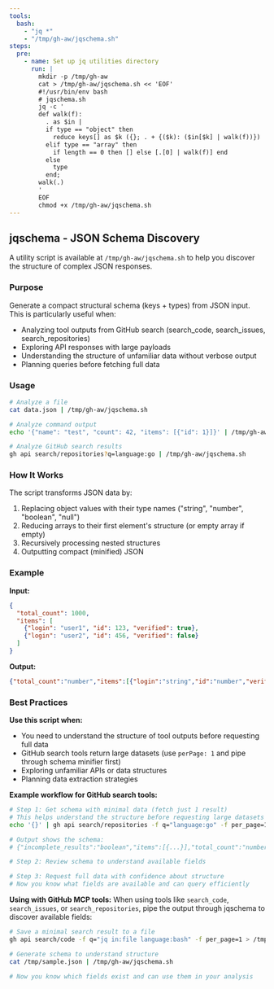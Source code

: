 ```yaml
---
tools:
  bash:
    - "jq *"
    - "/tmp/gh-aw/jqschema.sh"
steps:
  pre:
    - name: Set up jq utilities directory
      run: |
        mkdir -p /tmp/gh-aw
        cat > /tmp/gh-aw/jqschema.sh << 'EOF'
        #!/usr/bin/env bash
        # jqschema.sh
        jq -c '
        def walk(f):
          . as $in |
          if type == "object" then
            reduce keys[] as $k ({}; . + {($k): ($in[$k] | walk(f))})
          elif type == "array" then
            if length == 0 then [] else [.[0] | walk(f)] end
          else
            type
          end;
        walk(.)
        '
        EOF
        chmod +x /tmp/gh-aw/jqschema.sh
---
```


## jqschema - JSON Schema Discovery

A utility script is available at `/tmp/gh-aw/jqschema.sh` to help you discover the structure of complex JSON responses.

### Purpose

Generate a compact structural schema (keys + types) from JSON input. This is particularly useful when:
- Analyzing tool outputs from GitHub search (search_code, search_issues, search_repositories)
- Exploring API responses with large payloads
- Understanding the structure of unfamiliar data without verbose output
- Planning queries before fetching full data

### Usage

```bash
# Analyze a file
cat data.json | /tmp/gh-aw/jqschema.sh

# Analyze command output
echo '{"name": "test", "count": 42, "items": [{"id": 1}]}' | /tmp/gh-aw/jqschema.sh

# Analyze GitHub search results
gh api search/repositories?q=language:go | /tmp/gh-aw/jqschema.sh
```

### How It Works

The script transforms JSON data by:
1. Replacing object values with their type names ("string", "number", "boolean", "null")
2. Reducing arrays to their first element's structure (or empty array if empty)
3. Recursively processing nested structures
4. Outputting compact (minified) JSON

### Example

**Input:**
```json
{
  "total_count": 1000,
  "items": [
    {"login": "user1", "id": 123, "verified": true},
    {"login": "user2", "id": 456, "verified": false}
  ]
}
```

**Output:**
```json
{"total_count":"number","items":[{"login":"string","id":"number","verified":"boolean"}]}
```

### Best Practices

**Use this script when:**
- You need to understand the structure of tool outputs before requesting full data
- GitHub search tools return large datasets (use `perPage: 1` and pipe through schema minifier first)
- Exploring unfamiliar APIs or data structures
- Planning data extraction strategies

**Example workflow for GitHub search tools:**
```bash
# Step 1: Get schema with minimal data (fetch just 1 result)
# This helps understand the structure before requesting large datasets
echo '{}' | gh api search/repositories -f q="language:go" -f per_page=1 | /tmp/gh-aw/jqschema.sh

# Output shows the schema:
# {"incomplete_results":"boolean","items":[{...}],"total_count":"number"}

# Step 2: Review schema to understand available fields

# Step 3: Request full data with confidence about structure
# Now you know what fields are available and can query efficiently
```

**Using with GitHub MCP tools:**
When using tools like `search_code`, `search_issues`, or `search_repositories`, pipe the output through jqschema to discover available fields:
```bash
# Save a minimal search result to a file
gh api search/code -f q="jq in:file language:bash" -f per_page=1 > /tmp/sample.json

# Generate schema to understand structure
cat /tmp/sample.json | /tmp/gh-aw/jqschema.sh

# Now you know which fields exist and can use them in your analysis
```
